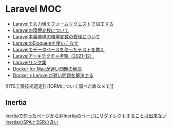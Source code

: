 # Laravel MOC

- [Laravelで入力値をフォームリクエストで加工する](Laravelで入力値をフォームリクエストで加工する.md)
- [Laravelの環境変数について](Laravelの環境変数について.md)
- [Laravel本番環境の環境変数の管理について](Laravel本番環境の環境変数の管理について.md)
- [LaravelのEloquentを使いこなす](LaravelのEloquentを使いこなす.md)
- [Laravelでデータベースを使ったテストを書く](Laravelでデータベースを使ったテストを書く.md)
- [Laravelアーキテクチャ考察（2021-12）](Laravelアーキテクチャ考察（2021-12）.md)
- [Laravelリンク集](Laravelリンク集.md)
- [Docker for Macが遅い問題の解決](Docker%20for%20Macが遅い問題の解決.md)
- [Docker x Laravelが遅い問題を解決する](Docker%20x%20Laravelが遅い問題を解決する.md)

[[ITS工房技術選定]]
[[ORMについて調べた雑なメモ]]

## Inertia

[Inertiaで作ったページから非Inertiaのページにリダイレクトすることは出来ない](Inertiaで作ったページから非Inertiaのページにリダイレクトすることは出来ない.md)
[InertiaのSPAとSSRの違い](InertiaのSPAとSSRの違い.md)